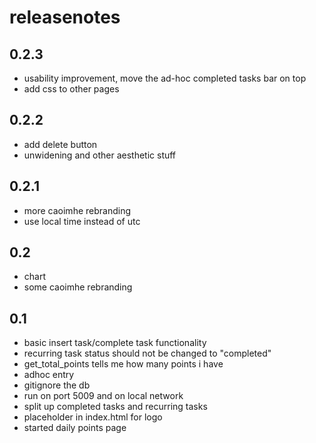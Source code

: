 # releasenotes

## 0.2.3
- usability improvement, move the ad-hoc completed tasks bar on top
- add css to other pages

## 0.2.2
- add delete button
- unwidening and other aesthetic stuff

## 0.2.1
- more caoimhe rebranding
- use local time instead of utc

## 0.2
- chart
- some caoimhe rebranding

## 0.1
- basic insert task/complete task functionality
- recurring task status should not be changed to "completed"
- get_total_points tells me how many points i have
- adhoc entry
- gitignore the db
- run on port 5009 and on local network
- split up completed tasks and recurring tasks
- placeholder in index.html for logo
- started daily points page